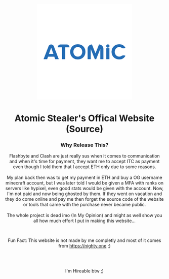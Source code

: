 <div align="center">
  <img src="https://github.com/atomic-stealer/Assets/raw/main/Atomic_Logo.png?raw=true" width="300" height="300">

# Atomic Stealer's Offical Website (Source)

### Why Release This?
Flashbyte and Clash are just really sus when it comes to communication and when it's time for payment, they want me to accept ITC as payment even though I told them that I accept ETH only due to some reasons.<br>
<br>My plan back then was to get my payment in ETH and buy a OG username minecraft account, but I was later told I would be given a MFA with ranks on servers like hypixel, even good stats would be given with the account. Now, I'm not paid and now being ghosted by them. If they went on vacation and they do come online and pay me then forget the source code of the website or tools that came with the purchase never became public.<br> <br> The whole project is dead imo (In My Opinion) and might as well show you all how much effort I put in making this website...
  
 <br>
  
  Fun Fact: This website is not made by me completly and most of it comes from https://nighty.one ;)<br><br>
  
  <br>
  
  I'm Hireable btw ;)
<div>
